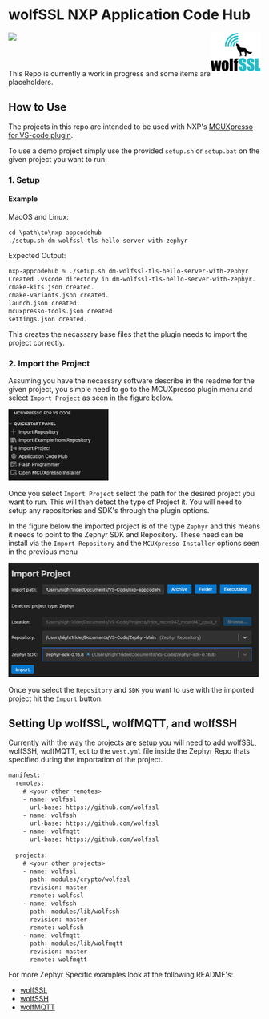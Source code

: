 # wolfSSL NXP Application Code Hub

<a href="https://www.nxp.com"> <img src="https://mcuxpresso.nxp.com/static/icon/nxp-logo-color.svg" width="125" style="margin-bottom: 40px;" /> </a> <a href="https://www.wolfssl.com"> <img src="Images/wolfssl_logo_300px.png" width="100" style="margin-bottom: 40px" align=right /> </a>

This Repo is currently a work in progress and some items are placeholders.

## How to Use
The projects in this repo are intended to be used with NXP's [MCUXpresso for VS-code plugin](https://www.nxp.com/products/processors-and-microcontrollers/arm-microcontrollers/general-purpose-mcus/lpc800-arm-cortex-m0-plus-/mcuxpresso-for-visual-studio-code:MCUXPRESSO-VSC?cid=wechat_iot_303216).

To use a demo project simply use the provided `setup.sh` or `setup.bat` on the given project you want to run. 

### 1. Setup

#### Example
MacOS and Linux:
```
cd \path\to\nxp-appcodehub
./setup.sh dm-wolfssl-tls-hello-server-with-zephyr
```
Expected Output:
```
nxp-appcodehub % ./setup.sh dm-wolfssl-tls-hello-server-with-zephyr 
Created .vscode directory in dm-wolfssl-tls-hello-server-with-zephyr.
cmake-kits.json created.
cmake-variants.json created.
launch.json created.
mcuxpresso-tools.json created.
settings.json created.
```

This creates the necassary base files that the plugin needs to import the project correctly.

### 2. Import the Project

Assuming you have the necassary software describe in the readme for the given 
project, you simple need to go to the MCUXpresso plugin menu and select `Import Project` as seen in the figure below.

[<img src="Images/Plugin-Menu.png" width="200"/>](Images/Plugin-Menu.png)

Once you select `Import Project` select the path for the desired project you want to run. This will then detect the type of Project it. You will need to setup any repositories and SDK's through the plugin options.

In the figure below the imported project is of the type `Zephyr` and this means it needs to point to the Zephyr SDK and Repository. These need can be install via the `Import Repository` and the `MCUXpresso Installer` options seen in the previous menu

[<img src="Images/Import-Menu.png" width="500"/>](Images/Import-Menu.png)

Once you select the `Repository` and `SDK` you want to use with the imported project hit the `Import` button.

## Setting Up wolfSSL, wolfMQTT, and wolfSSH

Currently with the way the projects are setup you will need to add wolfSSL, wolfSSH, wolfMQTT, ect to the `west.yml` file inside the Zephyr Repo thats specified during the importation of the project.

```
manifest:
  remotes:
    # <your other remotes>
    - name: wolfssl
      url-base: https://github.com/wolfssl
    - name: wolfssh
      url-base: https://github.com/wolfssl
    - name: wolfmqtt
      url-base: https://github.com/wolfssl

  projects:
    # <your other projects>
    - name: wolfssl
      path: modules/crypto/wolfssl
      revision: master
      remote: wolfssl
    - name: wolfssh
      path: modules/lib/wolfssh
      revision: master
      remote: wolfssh
    - name: wolfmqtt
      path: modules/lib/wolfmqtt
      revision: master
      remote: wolfmqtt

```

For more Zephyr Specific examples look at the following README's:
- [wolfSSL](https://github.com/wolfSSL/wolfssl/tree/master/zephyr)
- [wolfSSH](https://github.com/wolfSSL/wolfshh/tree/master/zephyr)
- [wolfMQTT](https://github.com/wolfSSL/wolfmqtt/tree/master/zephyr)

